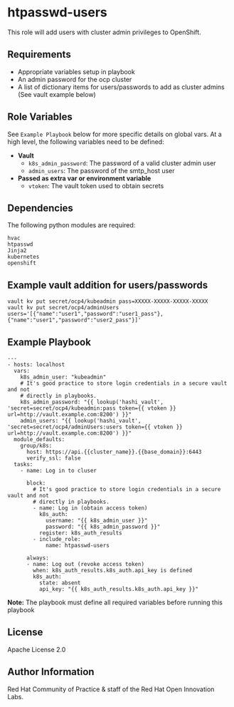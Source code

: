 htpasswd-users
=========

This role will add users with cluster admin privileges to OpenShift.

Requirements
------------

- Appropriate variables setup in playbook
- An admin password for the ocp cluster
- A list of dictionary items for users/passwords to add as cluster admins (See vault example below)


Role Variables
--------------

See `Example Playbook` below for more specific details on global vars. At a high level, the following variables need to be defined:

- **Vault**
  - `k8s_admin_password`: The password of a valid cluster admin user
  - `admin_users`: The password of the smtp_host user
- **Passed as extra var or environment variable**
  - `vtoken`: The vault token used to obtain secrets

Dependencies
------------

The following python modules are required:

```
hvac
htpasswd
Jinja2
kubernetes
openshift
```

Example vault addition for users/passwords
--------------------------------

```
vault kv put secret/ocp4/kubeadmin pass=XXXXX-XXXXX-XXXXX-XXXXX
vault kv put secret/ocp4/adminUsers users='[{"name":"user1","password":"user1_pass"},{"name":"user1","password":"user2_pass"}]'
```


Example Playbook
----------------

```
---
- hosts: localhost
  vars:
    k8s_admin_user: "kubeadmin"
    # It's good practice to store login credentials in a secure vault and not
    # directly in playbooks.
    k8s_admin_password: "{{ lookup('hashi_vault', 'secret=secret/ocp4/kubeadmin:pass token={{ vtoken }} url=http://vault.example.com:8200') }}"
    admin_users: "{{ lookup('hashi_vault', 'secret=secret/ocp4/adminUsers:users token={{ vtoken }} url=http://vault.example.com:8200') }}"
  module_defaults:
    group/k8s:
      host: https://api.{{cluster_name}}.{{base_domain}}:6443
      verify_ssl: false
  tasks:
    - name: Log in to cluser

      block:
        # It's good practice to store login credentials in a secure vault and not
        # directly in playbooks.
        - name: Log in (obtain access token)
          k8s_auth:
            username: "{{ k8s_admin_user }}"
            password: "{{ k8s_admin_password }}"
          register: k8s_auth_results
        - include_role:
            name: htpasswd-users

      always:
      - name: Log out (revoke access token)
        when: k8s_auth_results.k8s_auth.api_key is defined
        k8s_auth:
          state: absent
          api_key: "{{ k8s_auth_results.k8s_auth.api_key }}"
```

**Note:** The playbook must define all required variables before running this playbook


License
-------

Apache License 2.0

Author Information
------------------

Red Hat Community of Practice & staff of the Red Hat Open Innovation Labs.
